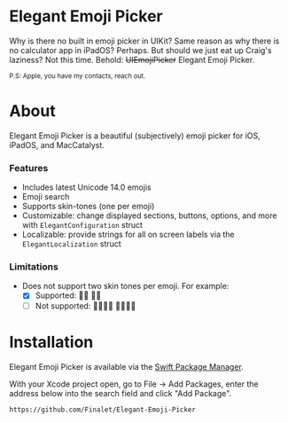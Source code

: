# Elegant Emoji Picker

Why is there no built in emoji picker in UIKit? Same reason as why there is no calculator app in iPadOS? Perhaps. But should we just eat up Craig's laziness? Not this time.
Behold: ~~UIEmojiPicker~~ Elegant Emoji Picker.

<sub>P.S: Apple, you have my contacts, reach out.</sub>

# About

Elegant Emoji Picker is a beautiful (subjectively) emoji picker for iOS, iPadOS, and MacCatalyst. 

### Features
- Includes latest Unicode 14.0 emojis
- Emoji search
- Supports skin-tones (one per emoji)
- Customizable: change displayed sections, buttons, options, and more with `ElegantConfiguration` struct
- Localizable: provide strings for all on screen labels via the `ElegantLocalization` struct

### Limitations
- Does not support two skin tones per emoji. For example:
  - [x] Supported: 🤝🏻  🤝🏿 
  - [ ] Not supported: 🫱🏿‍🫲🏻   🫱🏼‍🫲🏿 

# Installation

Elegant Emoji Picker is available via the [Swift Package Manager](https://www.swift.org/package-manager/).

With your Xcode project open, go to File → Add Packages, enter the address below into the search field and click "Add Package".
```
https://github.com/Finalet/Elegant-Emoji-Picker
```
